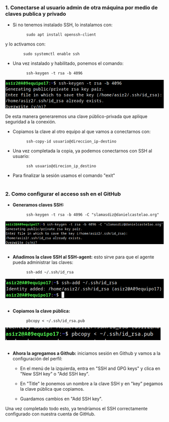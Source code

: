 
### 1. Conectarse al usuario admin de otra máquina por medio de claves publica y privado

- Si no tenemos instalado SSH, lo instalamos con:

            sudo apt install openssh-client

y lo activamos con:

            sudo systemctl enable ssh

- Una vez instalado y habilitado, ponemos el comando:

            ssh-keygen -t rsa -b 4096

![1](https://github.com/sarald22/SRI/blob/main/tareas/Tarea11SSHclaves/imagenes/1.png)

De esta manera generaremos una clave público-privada que aplique seguridad a la conexión.

- Copiamos la clave al otro equipo al que vamos a conectarnos con:

            ssh-copy-id usuario@direccion_ip-destino

- Una vez completada la copia, ya podemos conectarnos con SSH al usuario:

            ssh usuario@direcion_ip_destino


- Para finalizar la sesión usamos el comando "exit"



#
#
### 2. Como configurar el acceso ssh en el GitHub

- **Generamos claves SSH:** 

            ssh-keygen -t rsa -b 4096 -C "slamasdiz@danielcastelao.org"

![2](https://github.com/sarald22/SRI/blob/main/tareas/Tarea11SSHclaves/imagenes/2.png)


##
- **Añadimos la clave SSH al SSH-agent:** esto sirve para que el agente pueda administrar las claves:

            ssh-add ~/.ssh/id_rsa

![3](https://github.com/sarald22/SRI/blob/main/tareas/Tarea11SSHclaves/imagenes/3.png)

##
- **Copiamos la clave pública:**

            pbcopy < ~/.ssh/id_rsa.pub

![4](https://github.com/sarald22/SRI/blob/main/tareas/Tarea11SSHclaves/imagenes/4.png)

##
- **Ahora la agregamos a Github:** iniciamos sesión en Github y vamos a la configuración del perfil:

    - En el menú de la izquierda, entra en "SSH and GPG keys" y clica en "New SSH key" o "Add SSH key".

    - En "Title" le ponemos un nombre a la clave SSH y en "key" pegamos la clave pública que copiamos.

    - Guardamos cambios en "Add SSH key".


Una vez completado todo esto, ya tendríamos el SSH correctamente configurado con nuestra cuenta de GitHub.
